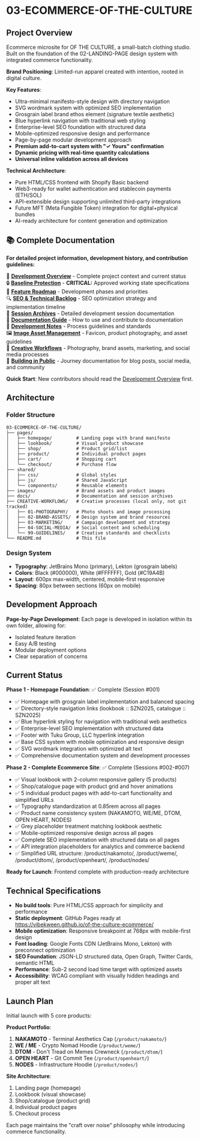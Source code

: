 # 03-ECOMMERCE-OF-THE-CULTURE

## Project Overview

Ecommerce microsite for OF THE CULTURE, a small-batch clothing studio. Built on the foundation of the 02-LANDING-PAGE design system with integrated commerce functionality.

**Brand Positioning**: Limited-run apparel created with intention, rooted in digital culture.

**Key Features**:
- Ultra-minimal manifesto-style design with directory navigation
- SVG wordmark system with optimized SEO implementation
- Grosgrain label brand ethos element (signature textile aesthetic)
- Blue hyperlink navigation with traditional web styling
- Enterprise-level SEO foundation with structured data
- Mobile-optimized responsive design and performance
- Page-by-page modular development approach
- **Premium add-to-cart system with "✓ Yours" confirmation**
- **Dynamic pricing with real-time quantity calculations**
- **Universal inline validation across all devices**

**Technical Architecture**:
- Pure HTML/CSS frontend with Shopify Basic backend
- Web3-ready for wallet authentication and stablecoin payments (ETH/SOL)
- API-extensible design supporting unlimited third-party integrations
- Future MFT (Meta Fungible Token) integration for digital+physical bundles
- AI-ready architecture for content generation and optimization

## 📚 Complete Documentation

**For detailed project information, development history, and contribution guidelines:**

📖 **[Development Overview](docs/DEVELOPMENT-OVERVIEW.md)** - Complete project context and current status  
🔒 **[Baseline Protection](docs/BASELINE-PROTECTION.md)** - **CRITICAL:** Approved working state specifications  
🎯 **[Feature Roadmap](docs/features/FEATURE-ROADMAP.md)** - Development phases and priorities  
🔍 **[SEO & Technical Backlog](docs/features/SEO-TECHNICAL-BACKLOG.md)** - SEO optimization strategy and implementation timeline  
📓 **[Session Archives](docs/sessions/)** - Detailed development session documentation  
📁 **[Documentation Guide](docs/README.md)** - How to use and contribute to documentation  
📝 **[Development Notes](docs/DEVELOPMENT-NOTES.md)** - Process guidelines and standards  
🖼️ **[Image Asset Management](images/README.md)** - Favicon, product photography, and asset guidelines  
🎨 **[Creative Workflows](CREATIVE-WORKFLOWS/README.md)** - Photography, brand assets, marketing, and social media processes  
🚀 **[Building in Public](docs/building-in-public/)** - Journey documentation for blog posts, social media, and community  

**Quick Start**: New contributors should read the [Development Overview](docs/DEVELOPMENT-OVERVIEW.md) first.

## Architecture

### Folder Structure
```
03-ECOMMERCE-OF-THE-CULTURE/
├── pages/
│   ├── homepage/         # Landing page with brand manifesto
│   ├── lookbook/         # Visual product showcase
│   ├── shop/             # Product grid/list
│   ├── product/          # Individual product pages
│   ├── cart/             # Shopping cart
│   └── checkout/         # Purchase flow
├── shared/
│   ├── css/              # Global styles
│   ├── js/               # Shared JavaScript
│   └── components/       # Reusable elements
├── images/               # Brand assets and product images
├── docs/                 # Documentation and session archives
├── CREATIVE-WORKFLOWS/   # Creative processes (local only, not git tracked)
│   ├── 01-PHOTOGRAPHY/   # Photo shoots and image processing
│   ├── 02-BRAND-ASSETS/  # Design system and brand resources
│   ├── 03-MARKETING/     # Campaign development and strategy
│   ├── 04-SOCIAL-MEDIA/  # Social content and scheduling
│   └── 99-GUIDELINES/    # Creative standards and checklists
└── README.md             # This file
```

### Design System
- **Typography**: JetBrains Mono (primary), Lekton (grosgrain labels)
- **Colors**: Black (#000000), White (#FFFFFF), Gold (#C19A4B)
- **Layout**: 600px max-width, centered, mobile-first responsive
- **Spacing**: 80px between sections (60px on mobile)

## Development Approach

**Page-by-Page Development**: Each page is developed in isolation within its own folder, allowing for:
- Isolated feature iteration
- Easy A/B testing
- Modular deployment options
- Clear separation of concerns

## Current Status

**Phase 1 - Homepage Foundation**: ✅ Complete (Session #001)
- ✅ Homepage with grosgrain label implementation and balanced spacing
- ✅ Directory-style navigation links (lookbook :: SZN2025, catalogue :: SZN2025)
- ✅ Blue hyperlink styling for navigation with traditional web aesthetics
- ✅ Enterprise-level SEO implementation with structured data
- ✅ Footer with Tuku Group, LLC hyperlink integration
- ✅ Base CSS system with mobile optimization and responsive design
- ✅ SVG wordmark integration with optimized alt text
- ✅ Comprehensive documentation system and development processes

**Phase 2 - Complete Ecommerce Site**: ✅ Complete (Sessions #002-#007)
- ✅ Visual lookbook with 2-column responsive gallery (5 products)
- ✅ Shop/catalogue page with product grid and hover animations
- ✅ 5 individual product pages with add-to-cart functionality and simplified URLs
- ✅ Typography standardization at 0.85rem across all pages
- ✅ Product name consistency system (NAKAMOTO, WE/ME, DTOM, OPEN HEART, NODES)
- ✅ Grey placeholder treatment matching lookbook aesthetic
- ✅ Mobile-optimized responsive design across all pages
- ✅ Complete SEO implementation with structured data on all pages
- ✅ API integration placeholders for analytics and commerce backend
- ✅ Simplified URL structure: /product/nakamoto/, /product/weme/, /product/dtom/, /product/openheart/, /product/nodes/

**Ready for Launch**: Frontend complete with production-ready architecture

## Technical Specifications

- **No build tools**: Pure HTML/CSS approach for simplicity and performance
- **Static deployment**: GitHub Pages ready at https://vibekween.github.io/of-the-culture-ecommerce/
- **Mobile optimization**: Responsive breakpoint at 768px with mobile-first design
- **Font loading**: Google Fonts CDN (JetBrains Mono, Lekton) with preconnect optimization
- **SEO Foundation**: JSON-LD structured data, Open Graph, Twitter Cards, semantic HTML
- **Performance**: Sub-2 second load time target with optimized assets
- **Accessibility**: WCAG compliant with visually hidden headings and proper alt text

## Launch Plan

Initial launch with 5 core products:

**Product Portfolio**:
1. **NAKAMOTO** - Terminal Aesthetics Cap (`/product/nakamoto/`)
2. **WE / ME** - Crypto Nomad Hoodie (`/product/weme/`)
3. **DTOM** - Don't Tread on Memes Crewneck (`/product/dtom/`)
4. **OPEN HEART** - Git Commit Tee (`/product/openheart/`)
5. **NODES** - Infrastructure Hoodie (`/product/nodes/`)

**Site Architecture**:
1. Landing page (homepage)
2. Lookbook (visual showcase)
3. Shop/catalogue (product grid)
4. Individual product pages
5. Checkout process

Each page maintains the "craft over noise" philosophy while introducing commerce functionality.